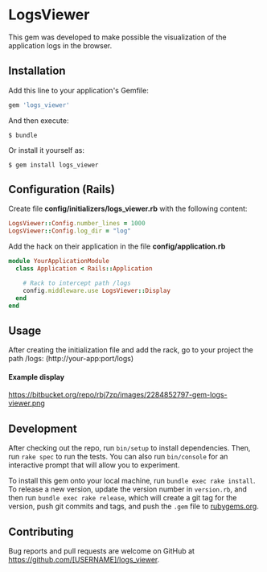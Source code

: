 # LogsViewer

This gem was developed to make possible the visualization of the application logs in the browser.

## Installation

Add this line to your application's Gemfile:

```ruby
gem 'logs_viewer'
```

And then execute:

    $ bundle

Or install it yourself as:

    $ gem install logs_viewer

## Configuration (Rails)

Create file **config/initializers/logs_viewer.rb** with the following content:
```ruby
LogsViewer::Config.number_lines = 1000
LogsViewer::Config.log_dir = "log"
```

Add the hack on their application in the file **config/application.rb**
```ruby
module YourApplicationModule
  class Application < Rails::Application

    # Rack to intercept path /logs
    config.middleware.use LogsViewer::Display
  end
end

```

## Usage

After creating the initialization file and add the rack, go to your project the path /logs: (http://your-app:port/logs)

#### Example display
https://bitbucket.org/repo/rbj7zp/images/2284852797-gem-logs-viewer.png

## Development

After checking out the repo, run `bin/setup` to install dependencies. Then, run `rake spec` to run the tests. You can also run `bin/console` for an interactive prompt that will allow you to experiment.

To install this gem onto your local machine, run `bundle exec rake install`. To release a new version, update the version number in `version.rb`, and then run `bundle exec rake release`, which will create a git tag for the version, push git commits and tags, and push the `.gem` file to [rubygems.org](https://rubygems.org).

## Contributing

Bug reports and pull requests are welcome on GitHub at https://github.com/[USERNAME]/logs_viewer.

